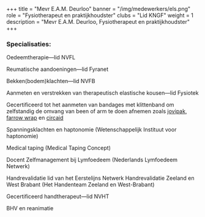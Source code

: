 +++
title = "Mevr E.A.M. Deurloo"
banner = "/img/medewerkers/els.png"
role = "Fysiotherapeut en praktijkhoudster"
clubs = "Lid KNGF"
weight = 1
description = "Mevr E.A.M. Deurloo, Fysiotherapeut en praktijkhoudster"
+++

### Specialisaties:

Oedeemtherapie—lid NVFL

Reumatische aandoeningen—lid Fyranet

Bekken(bodem)klachten—lid NVFB

Aanmeten en verstrekken van therapeutisch elastische kousen—lid Fysiotek

Gecertificeerd tot het aanmeten van bandages met klittenband om zelfstandig de omvang van been of arm te doen afnemen zoals [jovipak](http://www.varitex.com/jovipak), [farrow wrap](http://producten.bsn-flebologie.nl/products/farrowwrap) en [circaid](http://www.medi.nl/producten/circaid.html)

Spanningsklachten en haptonomie (Wetenschappelijk Instituut voor haptonomie)

Medical taping (Medical Taping Concept)

Docent Zelfmanagement bij Lymfoedeem (Nederlands Lymfoedeem Netwerk)

Handrevalidatie lid van het Eerstelijns Netwerk Handrevalidatie Zeeland en West Brabant (Het Handenteam Zeeland en West-Brabant)

Gecertificeerd handtherapeut—lid NVHT

BHV en reanimatie
